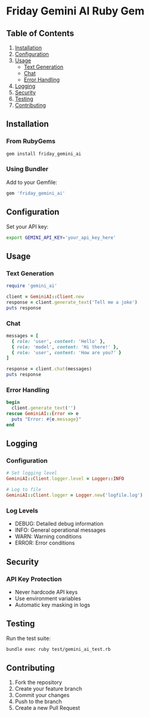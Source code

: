 # Friday Gemini AI Ruby Gem

## Table of Contents
1. [Installation](#installation)
2. [Configuration](#configuration)
3. [Usage](#usage)
   - [Text Generation](#text-generation)
   - [Chat](#chat)
   - [Error Handling](#error-handling)
4. [Logging](#logging)
5. [Security](#security)
6. [Testing](#testing)
7. [Contributing](#contributing)

## Installation

### From RubyGems
```bash
gem install friday_gemini_ai
```

### Using Bundler
Add to your Gemfile:
```ruby
gem 'friday_gemini_ai'
```

## Configuration

Set your API key:
```bash
export GEMINI_API_KEY='your_api_key_here'
```

## Usage

### Text Generation
```ruby
require 'gemini_ai'

client = GeminiAI::Client.new
response = client.generate_text('Tell me a joke')
puts response
```

### Chat
```ruby
messages = [
  { role: 'user', content: 'Hello' },
  { role: 'model', content: 'Hi there!' },
  { role: 'user', content: 'How are you?' }
]

response = client.chat(messages)
puts response
```

### Error Handling
```ruby
begin
  client.generate_text('')
rescue GeminiAI::Error => e
  puts "Error: #{e.message}"
end
```

## Logging

### Configuration
```ruby
# Set logging level
GeminiAI::Client.logger.level = Logger::INFO

# Log to file
GeminiAI::Client.logger = Logger.new('logfile.log')
```

### Log Levels
- DEBUG: Detailed debug information
- INFO: General operational messages
- WARN: Warning conditions
- ERROR: Error conditions

## Security

### API Key Protection
- Never hardcode API keys
- Use environment variables
- Automatic key masking in logs

## Testing

Run the test suite:
```bash
bundle exec ruby test/gemini_ai_test.rb
```

## Contributing

1. Fork the repository
2. Create your feature branch
3. Commit your changes
4. Push to the branch
5. Create a new Pull Request
